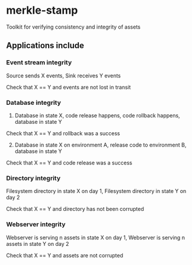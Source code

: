 # merkle-stamp
Toolkit for verifying consistency and integrity of assets

## Applications include

### Event stream integrity

Source sends X events, Sink receives Y events

Check that X == Y and events are not lost in transit


### Database integrity

1) Database in state X, code release happens, code rollback happens, database in state Y

Check that X == Y and rollback was a success

2) Database in state X on environment A, release code to environment B, database in state Y

Check that X == Y and code release was a success


### Directory integrity

Filesystem directory in state X on day 1, Filesystem directory in state Y on day 2

Check that X == Y and directory has not been corrupted


### Webserver integrity

Webserver is serving n assets in state X on day 1, Webserver is serving n assets in state Y on day 2

Check that X == Y and assets are not corrupted
